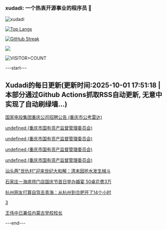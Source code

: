 ### xudadi: 一个热衷开源事业的程序员 👋

![xudadi](https://github-readme-stats-git-masterorgs-github-readme-stats-team.vercel.app/api?username=xudadi)

[![Top Langs](https://github-readme-stats.vercel.app/api/top-langs/?username=xudadi)](https://github.com/anuraghazra/github-readme-stats)

[![GitHub Streak](https://streak-stats.demolab.com?user=xudadi&locale=zh_Hans)](https://git.io/streak-stats)

![](https://raw.githubusercontent.com/xudadi/xudadi/main/assets/github-contribution-grid-snake.svg)

![VISITOR+COUNT](https://komarev.com/ghpvc/?username=xudadi&label=VISITOR+COUNT)


---start---

## Xudadi的每日更新(更新时间:2025-10-01 17:51:18 | 本部分通过Github Actions抓取RSS自动更新, 无意中实现了自动刷绿墙...)

[国家电投集团重庆公司招聘公告 (重庆市公考雷达)](https://www.gongkaoleida.com/article/2640273)

[undefined (重庆市国有资产监督管理委员会)](https://dadilab.github.io/feeds/all.xml)

[undefined (重庆市国有资产监督管理委员会)](https://dadilab.github.io/feeds/all.xml)

[undefined (重庆市国有资产监督管理委员会)](https://dadilab.github.io/feeds/all.xml)

[undefined (重庆市国有资产监督管理委员会)](https://dadilab.github.io/feeds/all.xml)

[汕头两"世仇村"迎来世纪大和解：清末因抢水发生械斗](https://m.163.com/news/article/KAPIHFC5053469LG.html)

[石家庄一海底捞门店国庆节首日举办婚宴 50桌花费3万](https://m.163.com/news/article/KANTSRF6053469LG.html)

[杭州网友打算自驾去青海：从杭州到合肥开了14个小时](https://m.163.com/news/article/KAPJ5LKG0530JPVV.html)

[3](https://m.163.com/touch/news/sub/domestic)

[王伟中已兼任内蒙古党校校长](https://m.163.com/news/article/KAPI04B00534A4SC.html)

---end---
